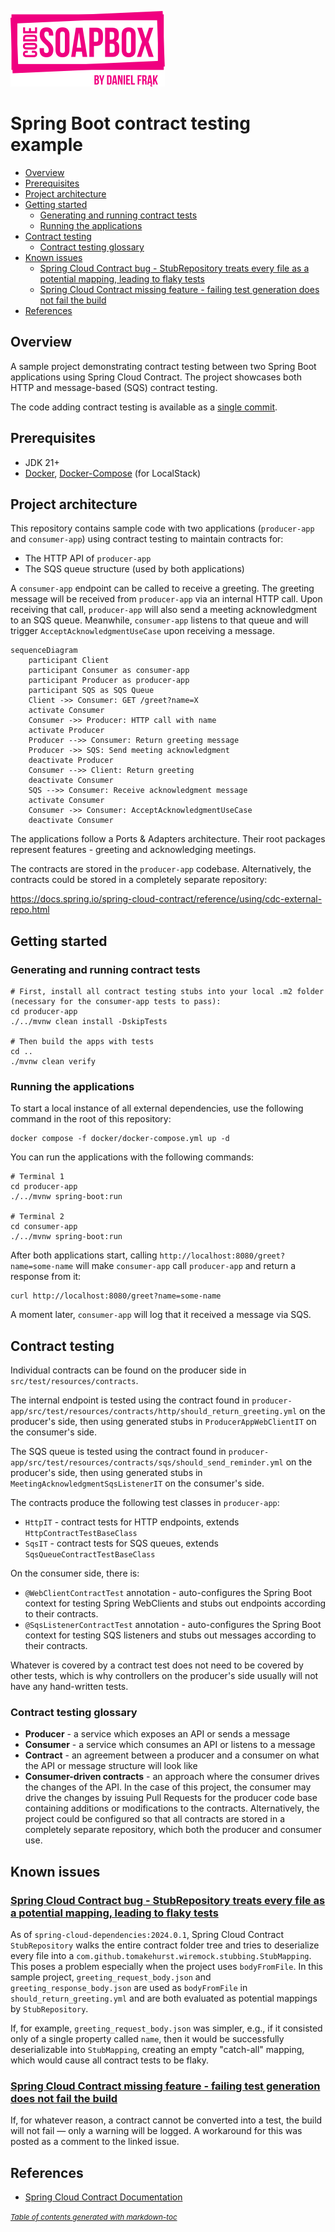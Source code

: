 [![Code Soapbox Logo](readme-images/codesoapbox_logo.svg)](https://codesoapbox.dev/)

# Spring Boot contract testing example

- [Overview](#overview)
- [Prerequisites](#prerequisites)
- [Project architecture](#project-architecture)
- [Getting started](#getting-started)
  * [Generating and running contract tests](#generating-and-running-contract-tests)
  * [Running the applications](#running-the-applications)
- [Contract testing](#contract-testing)
  * [Contract testing glossary](#contract-testing-glossary)
- [Known issues](#known-issues)
  * [Spring Cloud Contract bug - StubRepository treats every file as a potential mapping, leading to flaky tests](#spring-cloud-contract-bug---stubrepository-treats-every-file-as-a-potential-mapping-leading-to-flaky-tests)
  * [Spring Cloud Contract missing feature - failing test generation does not fail the build](#spring-cloud-contract-missing-feature---failing-test-generation-does-not-fail-the-build)
- [References](#references)

## Overview
A sample project demonstrating contract testing between two Spring Boot applications using Spring Cloud Contract.
The project showcases both HTTP and message-based (SQS) contract testing.

The code adding contract testing is available as a [single commit](https://github.com/daniel-frak/contract-testing-sample/commit/529ab3f6680d8e067fc6bf6b9b1dcee1ac48216e).

## Prerequisites

- JDK 21+
- [Docker](https://docs.docker.com/get-docker/),
  [Docker-Compose](https://docs.docker.com/compose/install/) (for LocalStack)

## Project architecture

This repository contains sample code with two applications (`producer-app` and `consumer-app`) using contract testing
to maintain contracts for:

- The HTTP API of `producer-app`
- The SQS queue structure (used by both applications)

A `consumer-app` endpoint can be called to receive a greeting. The greeting message will be received from `producer-app`
via an internal HTTP call. Upon receiving that call, `producer-app` will also send a meeting acknowledgment to an SQS
queue. Meanwhile, `consumer-app` listens to that queue and will trigger `AcceptAcknowledgmentUseCase` upon receiving
a message.

```mermaid
sequenceDiagram
    participant Client
    participant Consumer as consumer-app
    participant Producer as producer-app
    participant SQS as SQS Queue
    Client ->> Consumer: GET /greet?name=X
    activate Consumer
    Consumer ->> Producer: HTTP call with name
    activate Producer
    Producer -->> Consumer: Return greeting message
    Producer ->> SQS: Send meeting acknowledgment
    deactivate Producer
    Consumer -->> Client: Return greeting
    deactivate Consumer
    SQS -->> Consumer: Receive acknowledgment message
    activate Consumer
    Consumer ->> Consumer: AcceptAcknowledgmentUseCase
    deactivate Consumer
```

The applications follow a Ports & Adapters architecture.
Their root packages represent features - greeting and acknowledging meetings.

The contracts are stored in the `producer-app` codebase.
Alternatively, the contracts could be stored in a completely separate repository:

https://docs.spring.io/spring-cloud-contract/reference/using/cdc-external-repo.html

## Getting started

### Generating and running contract tests
```shell
# First, install all contract testing stubs into your local .m2 folder (necessary for the consumer-app tests to pass):
cd producer-app
./../mvnw clean install -DskipTests

# Then build the apps with tests
cd ..
./mvnw clean verify
```

### Running the applications

To start a local instance of all external dependencies, use the following command in the root of this repository:

```shell
docker compose -f docker/docker-compose.yml up -d
```

You can run the applications with the following commands:

```shell
# Terminal 1
cd producer-app
./../mvnw spring-boot:run

# Terminal 2
cd consumer-app
./../mvnw spring-boot:run
```

After both applications start, calling `http://localhost:8080/greet?name=some-name`
will make `consumer-app` call `producer-app` and return a response from it:

```shell
curl http://localhost:8080/greet?name=some-name
```

A moment later, `consumer-app` will log that it received a message via SQS.

## Contract testing

Individual contracts can be found on the producer side in `src/test/resources/contracts`.

The internal endpoint is tested using the contract found in
`producer-app/src/test/resources/contracts/http/should_return_greeting.yml` on the producer's side,
then using generated stubs in `ProducerAppWebClientIT` on the consumer's side.

The SQS queue is tested using the contract found in
`producer-app/src/test/resources/contracts/sqs/should_send_reminder.yml` on the producer's side,
then using generated stubs in `MeetingAcknowledgmentSqsListenerIT` on the consumer's side.

The contracts produce the following test classes in `producer-app`:

- `HttpIT` - contract tests for HTTP endpoints, extends `HttpContractTestBaseClass`
- `SqsIT` - contract tests for SQS queues, extends `SqsQueueContractTestBaseClass`

On the consumer side, there is:

- `@WebClientContractTest` annotation - auto-configures the Spring Boot context for testing Spring WebClients
  and stubs out endpoints according to their contracts.
- `@SqsListenerContractTest` annotation - auto-configures the Spring Boot context for testing SQS listeners
  and stubs out messages according to their contracts.

Whatever is covered by a contract test does not need to be covered by other tests, which is why controllers
on the producer's side usually will not have any hand-written tests.

### Contract testing glossary

- **Producer** - a service which exposes an API or sends a message
- **Consumer** - a service which consumes an API or listens to a message
- **Contract** - an agreement between a producer and a consumer on what the API or message structure will look like
- **Consumer-driven contracts** - an approach where the consumer drives the changes of the API.
  In the case of this project, the consumer may drive the changes by issuing Pull Requests for the producer code base
  containing additions or modifications to the contracts. Alternatively, the project could be configured so that
  all contracts are stored in a completely separate repository, which both the producer and consumer use.

## Known issues

### [Spring Cloud Contract bug - StubRepository treats every file as a potential mapping, leading to flaky tests](https://github.com/spring-cloud/spring-cloud-contract/issues/2163)

As of `spring-cloud-dependencies:2024.0.1`, Spring Cloud Contract `StubRepository` walks the entire contract folder tree
and tries to deserialize every file into a `com.github.tomakehurst.wiremock.stubbing.StubMapping`.
This poses a problem especially when the project uses `bodyFromFile`. 
In this sample project, `greeting_request_body.json` and `greeting_response_body.json`
are used as `bodyFromFile` in `should_return_greeting.yml` 
and are both evaluated as potential mappings by `StubRepository`.

If, for example, `greeting_request_body.json` was simpler,
e.g., if it consisted only of a single property called `name`,
then it would be successfully deserializable into `StubMapping`,
creating an empty "catch-all" mapping, which would cause all contract tests to be flaky.

### [Spring Cloud Contract missing feature - failing test generation does not fail the build](https://github.com/spring-cloud/spring-cloud-contract/issues/1675)

If, for whatever reason, a contract cannot be converted into a test, the build will not fail — only a warning will be
logged.
A workaround for this was posted as a comment to the linked issue.

## References
- [Spring Cloud Contract Documentation](https://spring.io/projects/spring-cloud-contract)

<small><i><a href='http://ecotrust-canada.github.io/markdown-toc/'>Table of contents generated with
markdown-toc</a></i></small>